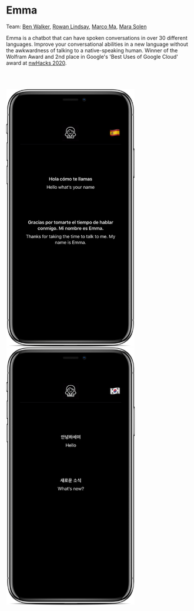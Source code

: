 
# Emma

Team: [Ben Walker](https://github.com/bnwlkr), [Rowan Lindsay](https://github.com/rlnsy), [Marco Ma](https://github.com/mmyz88), [Mara Solen](https://github.com/marasolen)

Emma is a chatbot that can have spoken conversations in over 30 different languages. Improve your conversational abilities in a new language without the awkwardness of talking to a native-speaking human. Winner of the Wolfram Award and 2nd place in Google's 'Best Uses of Google Cloud' award at [nwHacks 2020](https://www.nwhacks.io).

<br><br>

<img src="Screens/Spanish_phone.png" width="350"/> &nbsp;&nbsp;&nbsp;<img src="Screens/Korean_phone.png" width="350"/>


